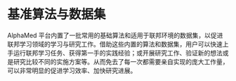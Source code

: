 # 基准算法与数据集

AlphaMed 平台内置了一批常用的基础算法和适用于联邦环境的数据集，以促进联邦学习领域的学习与研究工作。借助这些内置的算法和数据集，用户可以快速上手运行联邦学习任务、获得第一手的实践经验；或开展研究工作、验证新的想法或是研究比较不同的实施方案等。从而免去了每一次都需要亲自实现的庞大工作量，可以非常明显的促进学习效率、加快研究进展。